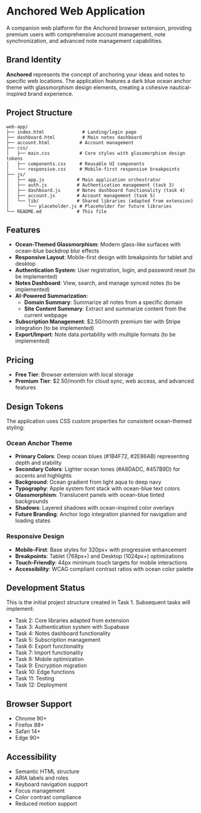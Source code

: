 # Anchored Web Application

A companion web platform for the Anchored browser extension, providing premium users with comprehensive account management, note synchronization, and advanced note management capabilities.

## Brand Identity

**Anchored** represents the concept of anchoring your ideas and notes to specific web locations. The application features a dark blue ocean anchor theme with glassmorphism design elements, creating a cohesive nautical-inspired brand experience.

## Project Structure

```
web-app/
├── index.html              # Landing/login page
├── dashboard.html          # Main notes dashboard
├── account.html           # Account management
├── css/
│   ├── main.css           # Core styles with glassmorphism design tokens
│   ├── components.css     # Reusable UI components
│   └── responsive.css     # Mobile-first responsive breakpoints
├── js/
│   ├── app.js            # Main application orchestrator
│   ├── auth.js           # Authentication management (task 3)
│   ├── dashboard.js      # Notes dashboard functionality (task 4)
│   ├── account.js        # Account management (task 5)
│   └── lib/              # Shared libraries (adapted from extension)
│       └── placeholder.js # Placeholder for future libraries
└── README.md             # This file
```

## Features

- **Ocean-Themed Glassmorphism**: Modern glass-like surfaces with ocean-blue backdrop blur effects
- **Responsive Layout**: Mobile-first design with breakpoints for tablet and desktop
- **Authentication System**: User registration, login, and password reset (to be implemented)
- **Notes Dashboard**: View, search, and manage synced notes (to be implemented)
- **AI-Powered Summarization**: 
  - **Domain Summary**: Summarize all notes from a specific domain
  - **Site Content Summary**: Extract and summarize content from the current webpage
- **Subscription Management**: $2.50/month premium tier with Stripe integration (to be implemented)
- **Export/Import**: Note data portability with multiple formats (to be implemented)

## Pricing

- **Free Tier**: Browser extension with local storage
- **Premium Tier**: $2.50/month for cloud sync, web access, and advanced features

## Design Tokens

The application uses CSS custom properties for consistent ocean-themed styling:

### Ocean Anchor Theme
- **Primary Colors**: Deep ocean blues (#1B4F72, #2E86AB) representing depth and stability
- **Secondary Colors**: Lighter ocean tones (#A8DADC, #457B9D) for accents and highlights
- **Background**: Ocean gradient from light aqua to deep navy
- **Typography**: Apple system font stack with ocean-blue text colors
- **Glassmorphism**: Translucent panels with ocean-blue tinted backgrounds
- **Shadows**: Layered shadows with ocean-inspired color overlays
- **Future Branding**: Anchor logo integration planned for navigation and loading states

### Responsive Design
- **Mobile-First**: Base styles for 320px+ with progressive enhancement
- **Breakpoints**: Tablet (768px+) and Desktop (1024px+) optimizations
- **Touch-Friendly**: 44px minimum touch targets for mobile interactions
- **Accessibility**: WCAG compliant contrast ratios with ocean color palette

## Development Status

This is the initial project structure created in Task 1. Subsequent tasks will implement:

- Task 2: Core libraries adapted from extension
- Task 3: Authentication system with Supabase
- Task 4: Notes dashboard functionality
- Task 5: Subscription management
- Task 6: Export functionality
- Task 7: Import functionality
- Task 8: Mobile optimization
- Task 9: Encryption migration
- Task 10: Edge functions
- Task 11: Testing
- Task 12: Deployment

## Browser Support

- Chrome 90+
- Firefox 88+
- Safari 14+
- Edge 90+

## Accessibility

- Semantic HTML structure
- ARIA labels and roles
- Keyboard navigation support
- Focus management
- Color contrast compliance
- Reduced motion support